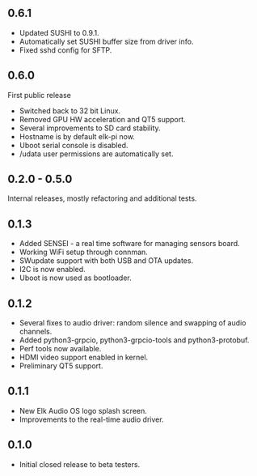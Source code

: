 ## 0.6.1

 * Updated SUSHI to 0.9.1.
 * Automatically set SUSHI buffer size from driver info.
 * Fixed sshd config for SFTP.

## 0.6.0

First public release

 * Switched back to 32 bit Linux.
 * Removed GPU HW acceleration and QT5 support.
 * Several improvements to SD card stability.
 * Hostname is by default elk-pi now.
 * Uboot serial console is disabled.
 * /udata user permissions are automatically set.

## 0.2.0 - 0.5.0

Internal releases, mostly refactoring and additional tests.

## 0.1.3

 * Added SENSEI - a real time software for managing sensors board.
 * Working WiFi setup through connman.
 * SWupdate support with both USB and OTA updates.
 * I2C is now enabled.
 * Uboot is now used as bootloader.

## 0.1.2

 * Several fixes to audio driver: random silence and swapping of audio channels.
 * Added python3-grpcio, python3-grpcio-tools and python3-protobuf.
 * Perf tools now available.
 * HDMI video support enabled in kernel.
 * Preliminary QT5 support.
 
## 0.1.1

 * New Elk Audio OS logo splash screen.
 * Improvements to the real-time audio driver.

## 0.1.0

  * Initial closed release to beta testers.
